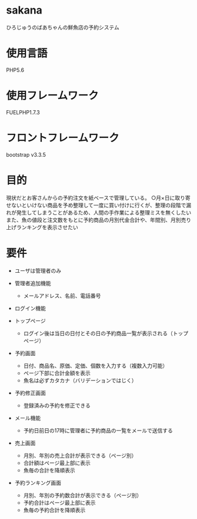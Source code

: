 # sakana
ひろじゅうのばあちゃんの鮮魚店の予約システム

# 使用言語
PHP5.6

# 使用フレームワーク
FUELPHP1.7.3

# フロントフレームワーク
bootstrap v3.3.5

# 目的
現状だとお客さんからの予約注文を紙ベースで管理している。
○月×日に取り寄せないといけない商品を予め整理して一度に買い付けに行くが、整理の段階で漏れが発生してしまうことがあるため、人間の手作業による整理ミスを無くしたい
また、魚の値段と注文数をもとに予約商品の月別代金合計や、年間別、月別売り上げランキングを表示させたい

# 要件
* ユーザは管理者のみ

* 管理者追加機能
  - メールアドレス、名前、電話番号
* ログイン機能

* トップページ
  - ログイン後は当日の日付とその日の予約商品一覧が表示される（トップページ）

* 予約画面
  - 日付、商品名、原価、定価、個数を入力する（複数入力可能）
  - ページ下部に合計金額を表示
  - 魚名は必ずカタカナ（バリデーションではじく）

* 予約修正画面
  - 登録済みの予約を修正できる

* メール機能
  - 予約日前日の17時に管理者に予約商品の一覧をメールで送信する

* 売上画面
  - 月別、年別の売上合計が表示できる（ページ別）
  - 合計額はページ最上部に表示
  - 魚毎の合計を降順表示

* 予約ランキング画面
  - 月別、年別の予約数合計が表示できる（ページ別）
  - 予約合計はページ最上部に表示
  - 魚毎の予約合計を降順表示